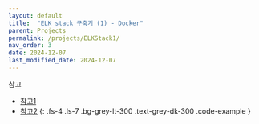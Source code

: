 ```yaml
---
layout: default
title:  "ELK stack 구축기 (1) - Docker"
parent: Projects
permalink: /projects/ELKStack1/
nav_order: 3
date: 2024-12-07
last_modified_date: 2024-12-07
---
```



참고

- [참고1](https://velog.io/@wwlee94/Kafka-ELK%EB%A5%BC-%ED%99%9C%EC%9A%A9%ED%95%98%EC%97%AC-%EB%8D%B0%EC%9D%B4%ED%84%B0-%EB%A1%9C%EA%B7%B8-%EC%88%98%EC%A7%91%ED%95%98%EA%B8%B0-2)
- [참고2](https://velog.io/@ba93love/Docker-%EC%9C%84%EC%9D%98-%EC%9B%B9%EC%84%9C%EB%B2%84-%ED%94%84%EB%A1%9C%EC%A0%9D%ED%8A%B8-%EC%84%B8%ED%8C%85-2-ELK-%EC%84%B8%ED%8C%85)
{: .fs-4 .ls-7 .bg-grey-lt-300 .text-grey-dk-300 .code-example }






